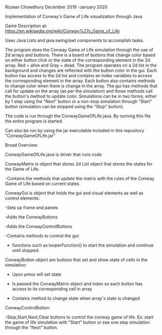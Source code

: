 Rizwan Chowdhury 
December 2019 -January 2020




Implementation of Conway's Game of Life visualization through Java


Game Description at: https://en.wikipedia.org/wiki/Conway%27s_Game_of_Life


Uses Java Lists and java.swing/awt components to accomplish tasks.


The program does the Conway Game of Life simulation through the use of 2d arrays and buttons. There is a board of buttons that change color based on 
either button click or the state of the corresponding element in the 2d array. Red = alive and Gray = dead. The program operates on a 2d list in the 
background and changes are reflected with the button color in the gui. Each button has access to the 2d list and contains an index variables to access the corresponding element
in the array. Each button also contains methods to change color when there is change in the array. The gui has methods that call for update on the
array (as per the simulation) and those methods call the button's method to update color. Simulations can be in two forms, either by 1 step using the 
"Next" button or a non-stop simulation through "Start" button (simulation can be stopped using the "Stop" button).




The code is run through the ConwayGameOfLife.java. By running this file the entire program is started.


Can also be run by using the jar executable included in this repository "ConwayGameOfLife.jar"




Broad Overview:




ConwayGameOfLife.java is driver that runs code




ConwayMatrix is object that stores 2d List object that stores the states for the Game of Life. 
  
  -Contains the methods that update the matrix with the rules of the Conway Game of Life based on current states
  



ConwayGui is object that holds the gui and visual elements as well as control elements:
  
  -Sets up frame and panels
  
  
  -Adds the ConwayButtons
  
  
  -Adds the ConwayControlButtons
  
  
  -Contains methods to control the gui:
  
  
  - functions such as looperFunction() to start the simulation and continue until stopped.
    
 


ConwayButton object are buttons that set and show state of cells in the simulation:

  - Upon press will set state
  
  
  - Is passed the ConwayMatrix object and index so each button has access to its corresponding cell in array
  
  
  - Contains method to change state when array's state is changed
  
  


ConwayControlButton:
 
 
 -Stop,Start,Next,Clear buttons to control the conway game of life. Ex: start the game of life simulation with "Start" button or see one step simulation through the "Next" button.
